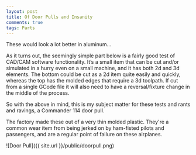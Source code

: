 ```yaml
---
layout: post
title: Of Door Pulls and Insanity
comments: true
tags: Parts
---
```


<p class="message">
These would look a lot better in aluminum...
</p>

As it turns out, the seemingly simple part below is a fairly good test of CAD/CAM software functionality. It’s a small item that can be cut and/or simulated in a hurry even on a small machine, and it has both 2d and 3d elements. The bottom could be cut as a 2d item quite easily and quickly, whereas the top has the molded edges that require a 3d toolpath. If cut from a single GCode file it will also need to have a reversal/fixture change in the middle of the process.

So with the above in mind, this is my subject matter for these tests and rants and ravings, a Commander 114 door pull.

The factory made these out of a very thin molded plastic. They're a common wear item from being jerked on by ham-fisted pilots and passengers, and are a regular point of failure on these airplanes.

![Door Pull]({{ site.url }}/public/doorpull.png)
